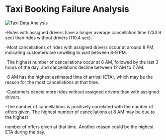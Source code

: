 # Taxi Booking Failure Analysis

![Taxi Data Analysis](https://user-images.githubusercontent.com/87562455/231236703-ec33f3a1-d409-49a0-ab85-a768af9ee96f.png)


-Rides with assigned drivers have a longer average cancellation time (233.9 sec) than rides without drivers (110.4 sec).	

-Most cancellations of rides with assigned drivers occur at around 8 PM, indicating customers are unwilling to wait between 8-9 PM.		

-The highest number of cancellations occur at 8 AM, followed by the last 3 hours of the day, and cancellations decline between 12 AM to 7 AM.		

-8 AM has the highest estimated time of arrival (ETA), which may be the reason for the most cancellations at that time.		

-Customers cancel more rides without assigned drivers than with assigned drivers.		

-The number of cancellations is positively correlated with the number of offers given. The highest number of cancellations at 8 AM may be due to the highest 

number of offers given at that time. Another reason could be the highest ETA during the day.	
